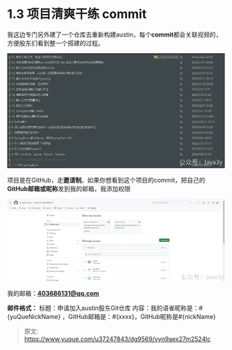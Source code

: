 # 1.3 项目清爽干练 commit

我这边专门另外建了一个仓库去重新构建austin，每个**commit**都会关联视频的，方便股东们看到整一个搭建的过程。

![1690962676486-351c1fc2-a9b1-4cc6-a072-537d991f67f2.png](./img/3ZzDL0fOz8PbhrEz/1690962676486-351c1fc2-a9b1-4cc6-a072-537d991f67f2-011043.webp)

项目是在GitHub，走**邀请制**。如果你想看到这个项目的commit，把自己的**GitHub邮箱或昵称**发到我的邮箱，我添加权限

![1690962779885-8e2f8f07-a39d-4af9-aa07-355430167fb7.png](./img/3ZzDL0fOz8PbhrEz/1690962779885-8e2f8f07-a39d-4af9-aa07-355430167fb7-263716.webp)

我的邮箱：**403686131@qq.com**

**邮件格式：**
标题：申请加入austin股东Git仓库
内容：我的语雀昵称是：#{yuQueNickName} ，GitHub邮箱是：#{xxxx}，GitHub昵称是#{nickName}

 


> 原文: <https://www.yuque.com/u37247843/dg9569/vyn9aex27m2524lc>